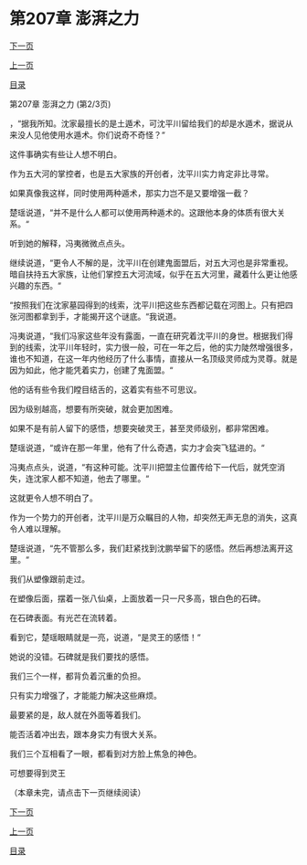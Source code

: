 <h1>第207章    澎湃之力</h1>
            <div><p><a href="./0620_%E7%AC%AC207%E7%AB%A0_%E6%BE%8E%E6%B9%83%E4%B9%8B%E5%8A%9B.md">下一页</a></p><p><a href="./0618_%E7%AC%AC207%E7%AB%A0_%E6%BE%8E%E6%B9%83%E4%B9%8B%E5%8A%9B.md">上一页</a></p><p><a href="../">目录</a></p></div>
            <div><p>第207章    澎湃之力 (第2/3页)</p><p>，“据我所知。沈家最擅长的是土遁术，可沈平川留给我们的却是水遁术，据说从来没人见他使用水遁术。你们说奇不奇怪？“</p><p>这件事确实有些让人想不明白。</p><p>作为五大河的掌控者，也是五大家族的开创者，沈平川实力肯定非比寻常。</p><p>如果真像我这样，同时使用两种遁术，那实力岂不是又要增强一截？</p><p>楚瑶说道，“并不是什么人都可以使用两种遁术的。这跟他本身的体质有很大关系。“</p><p>听到她的解释，冯夷微微点点头。</p><p>继续说道，“更令人不解的是，沈平川在创建鬼面盟后，对五大河也是非常重视。暗自扶持五大家族，让他们掌控五大河流域，似乎在五大河里，藏着什么更让他感兴趣的东西。“</p><p>“按照我们在沈家墓园得到的线索，沈平川把这些东西都记载在河图上。只有把四张河图都拿到手，才能揭开这个谜底。“我说道。</p><p>冯夷说道，“我们冯家这些年没有露面，一直在研究着沈平川的身世。根据我们得到的线索，沈平川年轻时，实力很一般，可在一年之后，他的实力陡然增强很多，谁也不知道，在这一年内他经历了什么事情，直接从一名顶级灵师成为灵尊。就是因为如此，他才能凭着实力，创建了鬼面盟。“</p><p>他的话有些令我们瞠目结舌的，这着实有些不可思议。</p><p>因为级别越高，想要有所突破，就会更加困难。</p><p>如果不是有前人留下的感悟，想要突破灵王，甚至灵师级别，都非常困难。</p><p>楚瑶说道，“或许在那一年里，他有了什么奇遇，实力才会突飞猛进的。“</p><p>冯夷点点头，说道，“有这种可能。沈平川把盟主位置传给下一代后，就凭空消失，连沈家人都不知道，他去了哪里。“</p><p>这就更令人想不明白了。</p><p>作为一个势力的开创者，沈平川是万众瞩目的人物，却突然无声无息的消失，这真令人难以理解。</p><p>楚瑶说道，“先不管那么多，我们赶紧找到沈鹏举留下的感悟。然后再想法离开这里。“</p><p>我们从塑像跟前走过。</p><p>在塑像后面，摆着一张八仙桌，上面放着一只一尺多高，银白色的石碑。</p><p>在石碑表面。有光芒在流转着。</p><p>看到它，楚瑶眼睛就是一亮，说道，“是灵王的感悟！“</p><p>她说的没错。石碑就是我们要找的感悟。</p><p>我们三个一样，都背负着沉重的负担。</p><p>只有实力增强了，才能能力解决这些麻烦。</p><p>最要紧的是，敌人就在外面等着我们。</p><p>能否活着冲出去，跟本身实力有很大关系。</p><p>我们三个互相看了一眼，都看到对方脸上焦急的神色。</p><p>可想要得到灵王</p><p>（本章未完，请点击下一页继续阅读）</p></div>
            <div><p><a href="./0620_%E7%AC%AC207%E7%AB%A0_%E6%BE%8E%E6%B9%83%E4%B9%8B%E5%8A%9B.md">下一页</a></p><p><a href="./0618_%E7%AC%AC207%E7%AB%A0_%E6%BE%8E%E6%B9%83%E4%B9%8B%E5%8A%9B.md">上一页</a></p><p><a href="../">目录</a></p></div>